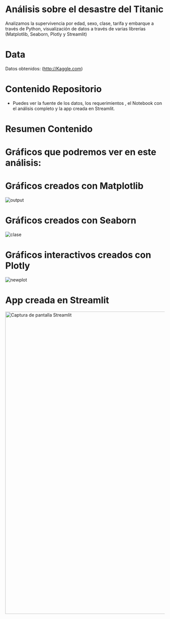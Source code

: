 # Análisis sobre el desastre del Titanic

Analizamos la supervivencia por edad, sexo, clase, tarifa y embarque a través de Python, visualización de datos a través de varias librerías (Matplotlib, Seaborn, Plotly y Streamlit)


# Data
Datos obtenidos: (http://Kaggle.com)

# Contenido Repositorio
- Puedes ver la fuente de los datos, los requerimientos , el Notebook con el análisis completo y la app creada en Streamlit. 

# Resumen Contenido

# Gráficos que podremos ver en este análisis:

# Gráficos creados con Matplotlib
![output](https://user-images.githubusercontent.com/123492666/222980645-1e03a577-4e6a-40b7-91ed-6b793da23d60.png)

# Gráficos creados con Seaborn
![clase](https://user-images.githubusercontent.com/123492666/222980675-6a6a9d7f-b8e1-465c-9e3a-878d10fb40e2.png)

# Gráficos interactivos creados con Plotly
![newplot](https://user-images.githubusercontent.com/123492666/222980703-a20b86a1-c1a4-4a24-b192-1b1aa1b49ab6.png)

# App creada en Streamlit
<img width="955" alt="Captura de pantalla Streamlit" src="https://user-images.githubusercontent.com/123492666/223770123-fe5fe2f0-20fe-4db5-89b7-d4314493b601.png">

